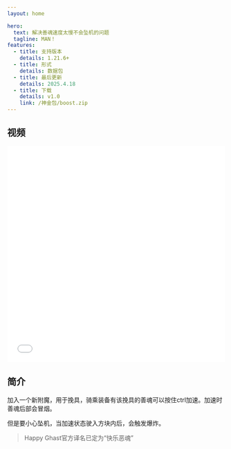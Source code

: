 ```yaml
---
layout: home

hero:
  text: 解决善魂速度太慢不会坠机的问题
  tagline: MAN！
features:
  - title: 支持版本
    details: 1.21.6+
  - title: 形式
    details: 数据包
  - title: 最后更新
    details: 2025.4.18
  - title: 下载
    details: v1.0
    link: /神金包/boost.zip
---
```


## 视频

<iframe src="//player.bilibili.com/player.html?bvid=BV1Er5EzMEwT&autoplay=0" 
        frameborder="0" 
        width="100%" 
        height="500" 
        allowfullscreen="true">
</iframe>

## 简介
加入一个新附魔，用于挽具，骑乘装备有该挽具的善魂可以按住ctrl加速。加速时善魂后部会冒烟。

但是要小心坠机，当加速状态驶入方块内后，会触发爆炸。

> Happy Ghast官方译名已定为“快乐恶魂”